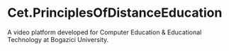 # Cet.PrinciplesOfDistanceEducation
A video platform developed for Computer Education &amp; Educational Technology at Bogazici University.
